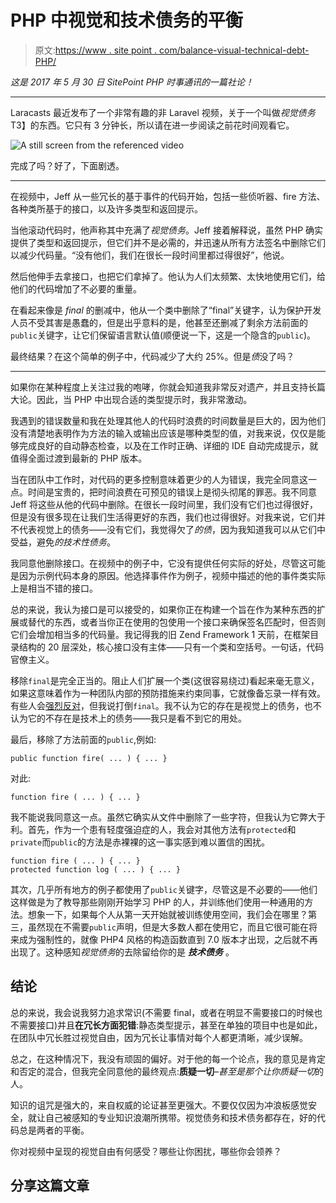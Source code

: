 # PHP 中视觉和技术债务的平衡

> 原文:[https://www . site point . com/balance-visual-technical-debt-PHP/](https://www.sitepoint.com/balance-visual-technical-debt-php/)

*这是 2017 年 5 月 30 日 SitePoint PHP 时事通讯的一篇社论！*

* * *

Laracasts 最近发布了一个非常有趣的非 Laravel 视频，关于一个叫做*视觉债务*T3】的东西。它只有 3 分钟长，所以请在进一步阅读之前花时间观看它。

![A still screen from the referenced video](../Images/3c27a54d2f5ddfe73cb88a7cbf5d8e97.png)

完成了吗？好了，下面剧透。

* * *

在视频中，Jeff 从一些冗长的基于事件的代码开始，包括一些侦听器、fire 方法、各种类所基于的接口，以及许多类型和返回提示。

当他滚动代码时，他声称其中充满了*视觉债务*。Jeff 接着解释说，虽然 PHP 确实提供了类型和返回提示，但它们并不是必需的，并迅速从所有方法签名中删除它们以减少代码量。“没有他们，我们在很长一段时间里都过得很好”，他说。

然后他伸手去拿接口，也把它们拿掉了。他认为人们太频繁、太快地使用它们，给他们的代码增加了不必要的重量。

在看起来像是 *final* 的删减中，他从一个类中删除了“final”关键字，认为保护开发人员不受其害是愚蠢的，但是出乎意料的是，他甚至还删减了剩余方法前面的`public`关键字，让它们保留语言默认值(顺便说一下，这是一个隐含的`public`)。

最终结果？在这个简单的例子中，代码减少了大约 25%。但是*债*没了吗？

* * *

如果你在某种程度上关注过我的咆哮，你就会知道我非常反对遗产，并且支持长篇大论。因此，当 PHP 中出现合适的类型提示时，我非常激动。

我遇到的错误数量和我在处理其他人的代码时浪费的时间数量是巨大的，因为他们没有清楚地表明作为方法的输入或输出应该是哪种类型的值，对我来说，仅仅是能够完成良好的自动静态检查，以及在工作时正确、详细的 IDE 自动完成提示，就值得全面过渡到最新的 PHP 版本。

当在团队中工作时，对代码的更多控制意味着更少的人为错误，我完全同意这一点。时间是宝贵的，把时间浪费在可预见的错误上是彻头彻尾的罪恶。我不同意 Jeff 将这些从他的代码中删除。在很长一段时间里，我们没有它们也过得很好，但是没有很多现在让我们生活得更好的东西，我们也过得很好。对我来说，它们并不代表视觉上的债务——没有它们，我觉得欠了*的债*，因为我知道我可以从它们中受益，避免*的技术性债务*。

我同意他删除接口。在视频中的例子中，它没有提供任何实际的好处，尽管这可能是因为示例代码本身的原因。他选择事件作为例子，视频中描述的他的事件类实际上是相当不错的接口。

总的来说，我认为接口是可以接受的，如果你正在构建一个旨在作为某种东西的扩展或替代的东西，或者当你正在使用的包使用一个接口来确保签名匹配时，但否则它们会增加相当多的代码量。我记得我的旧 Zend Framework 1 天前，在框架目录结构的 20 层深处，核心接口没有主体——只有一个类和空括号。一句话，代码官僚主义。

移除`final`是完全正当的。阻止人们扩展一个类(这很容易绕过)看起来毫无意义，如果这意味着作为一种团队内部的预防措施来约束同事，它就像备忘录一样有效。有些人会[强烈反对](https://ocramius.github.io/blog/when-to-declare-classes-final/)，但我说打倒`final`。我不认为它的存在是视觉上的债务，也不认为它的不存在是技术上的债务——我只是看不到它的用处。

最后，移除了方法前面的`public`,例如:

```
public function fire( ... ) { ... } 
```

对此:

```
function fire ( ... ) { ... } 
```

我不能说我同意这一点。虽然它确实从文件中删除了一些字符，但我认为它弊大于利。首先，作为一个患有轻度强迫症的人，我会对其他方法有`protected`和`private`而`public`的方法是赤裸裸的这一事实感到难以置信的困扰。

```
function fire ( ... ) { ... }
protected function log ( ... ) { ... } 
```

其次，几乎所有地方的例子都使用了`public`关键字，尽管这是不必要的——他们这样做是为了教导那些刚刚开始学习 PHP 的人，并训练他们使用一种通用的方法。想象一下，如果每个人从第一天开始就被训练使用空间，我们会在哪里？第三，虽然现在不需要`public`声明，但是大多数人都在使用它，而且它很可能在将来成为强制性的，就像 PHP4 风格的构造函数直到 7.0 版本才出现，之后就不再出现了。这种感知*视觉债务*的去除留给你的是 ***技术债务*** 。

## 结论

总的来说，我会说我努力追求常识(不需要 final，或者在明显不需要接口的时候也不需要接口)并且**在冗长方面犯错**:静态类型提示，甚至在单独的项目中也是如此，在团队中冗长胜过视觉自由，因为冗长让事情对每个人都更清晰，减少误解。

总之，在这种情况下，我没有顽固的偏好。对于他的每一个论点，我的意见是肯定和否定的混合，但我完全同意他的最终观点:**质疑一切**–*甚至是那个让你质疑一切*的人。

知识的诅咒是强大的，来自权威的论证甚至更强大。不要仅仅因为冲浪板感觉安全，就让自己被感知的专业知识浪潮所携带。视觉债务和技术债务都存在，好的代码总是两者的平衡。

你对视频中呈现的视觉自由有何感受？哪些让你困扰，哪些你会领养？

## 分享这篇文章
